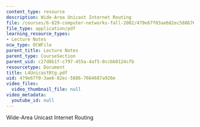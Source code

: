 ```yaml
---
content_type: resource
description: Wide-Area Unicast Internet Routing
file: /courses/6-829-computer-networks-fall-2002/479e67f03ae682ec58867664687a926e_L4UnicastRtg.pdf
file_type: application/pdf
learning_resource_types:
- Lecture Notes
ocw_type: OCWFile
parent_title: Lecture Notes
parent_type: CourseSection
parent_uid: c27d8b1f-c797-455a-4af5-0ccbb0124cfb
resourcetype: Document
title: L4UnicastRtg.pdf
uid: 479e67f0-3ae6-82ec-5886-7664687a926e
video_files:
  video_thumbnail_file: null
video_metadata:
  youtube_id: null
---
```

Wide-Area Unicast Internet Routing